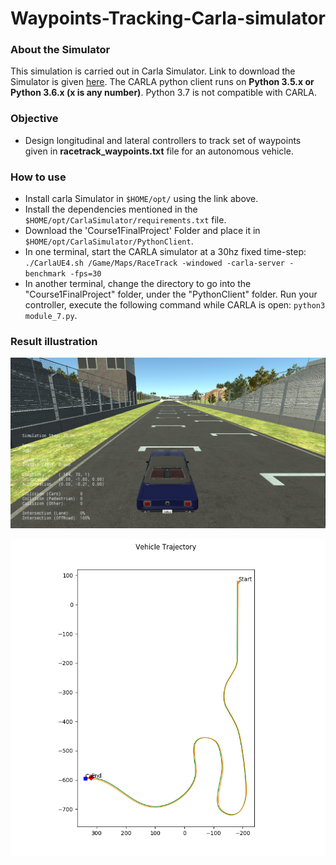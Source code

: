 # Waypoints-Tracking-Carla-simulator

### About the Simulator ###
This simulation is carried out in Carla Simulator. Link to download the Simulator is given [here](https://d3c33hcgiwev3.cloudfront.net/3dXfty7_EemFOA6Hm29iNA_de05a1c02eff11e9821ed19f5bd73b7b_CarlaUE4Ubuntu.tar.gz?Expires=1606348800&Signature=Fd5eJmEkk0x9CWknmioKTAZoXKoKAbn0eyCY8-9ikxqlxzxp4Gev5t3lASeXPd17QM5Mpsl0laKEVPZ~MFprug3LvwiJdv0Gi43-GQMAUIujeAC5rTjD2w9zzZa5fUb37rFnGl0zngiD9yHK9dvgPjHcu2P1GBcXNNXlo0Zujng_&Key-Pair-Id=APKAJLTNE6QMUY6HBC5A).
The CARLA python client runs on **Python 3.5.x or Python 3.6.x (x is any number)**. Python 3.7 is not compatible with CARLA.

### Objective ### 
* Design longitudinal and lateral controllers to track set of waypoints given in **racetrack_waypoints.txt** file for an autonomous vehicle.

### How to use ###
* Install carla Simulator in `$HOME/opt/` using the link above.
* Install the dependencies mentioned in the `$HOME/opt/CarlaSimulator/requirements.txt` file.
* Download the 'Course1FinalProject' Folder and place it in `$HOME/opt/CarlaSimulator/PythonClient`.
* In one terminal, start the CARLA simulator at a 30hz fixed time-step: `./CarlaUE4.sh /Game/Maps/RaceTrack -windowed -carla-server -benchmark -fps=30`
* In another terminal, change the directory to go into the "Course1FinalProject" folder, under the "PythonClient" folder. Run your controller, execute the following command while CARLA is open: `python3 module_7.py`.

### Result illustration ###

![Carla](images/Carla.png)

![waypoints](images/waypoints.png)
